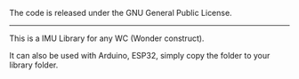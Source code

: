The code is released under the GNU General Public License.
_________

This is a IMU Library for any WC (Wonder construct).

It can also be used with Arduino, ESP32, simply copy the folder to your library folder.
